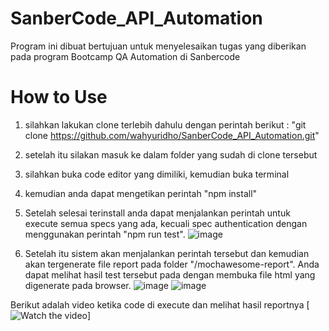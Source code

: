 # SanberCode_API_Automation

Program ini dibuat bertujuan untuk menyelesaikan tugas yang diberikan pada program Bootcamp QA Automation di Sanbercode

# How to Use

1. silahkan lakukan clone terlebih dahulu dengan perintah berikut :
   "git clone https://github.com/wahyuridho/SanberCode_API_Automation.git"

2. setelah itu silakan masuk ke dalam folder yang sudah di clone tersebut

3. silahkan buka code editor yang dimiliki, kemudian buka terminal

4. kemudian anda dapat mengetikan perintah "npm install"

5. Setelah selesai terinstall anda dapat menjalankan perintah untuk execute semua specs yang ada, kecuali spec authentication dengan menggunakan perintah "npm run test".
![image](https://github.com/user-attachments/assets/2c320b76-08d6-4a1c-b29e-228c078770b0)


6. Setelah itu sistem akan menjalankan perintah tersebut dan kemudian akan tergenerate file report pada folder "/mochawesome-report". Anda dapat melihat hasil test tersebut pada dengan membuka file html yang digenerate pada browser.
![image](https://github.com/user-attachments/assets/0adf7a5a-1fa8-4869-82e4-81411e352ab0)
![image](https://github.com/user-attachments/assets/35de8a58-bf51-4576-83e4-82a6d85e306d)


Berikut adalah video ketika code di execute dan melihat hasil reportnya
[![Watch the video](https://youtu.be/6_ru-0Gklu4)]
